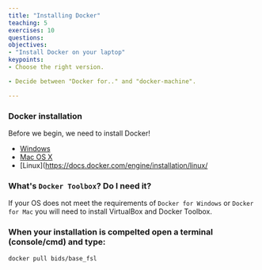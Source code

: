 ```yaml
---
title: "Installing Docker"
teaching: 5
exercises: 10
questions:
objectives:
- "Install Docker on your laptop"
keypoints:
- Choose the right version.

- Decide between "Docker for.." and "docker-machine".

---
```


### Docker installation

Before we begin, we need to install Docker!

- [Windows](https://docs.docker.com/engine/installation/windows/)
- [Mac OS X](https://docs.docker.com/engine/installation/mac/)
- [Linux](https://docs.docker.com/engine/installation/linux/

### What's `Docker Toolbox`? Do I need it?

If your OS does not meet the requirements of `Docker for Windows` or `Docker for Mac` you will need to install VirtualBox and Docker Toolbox.


### When your installation is compelted open a terminal (console/cmd) and type:

`docker pull bids/base_fsl`

